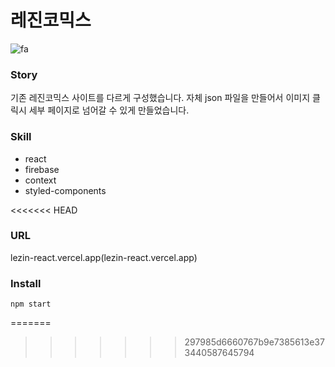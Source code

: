 # 레진코믹스
![fa](https://user-images.githubusercontent.com/91578173/174974462-8a286bb2-2638-4809-bdb8-9f6f333e741b.png)


### Story
기존 레진코믹스 사이트를 다르게 구성했습니다. 자체 json 파일을 만들어서 이미지 클릭시 세부 페이지로 넘어갈 수 있게 만들었습니다. 

### Skill
- react
- firebase
- context
- styled-components

<<<<<<< HEAD
### URL
lezin-react.vercel.app(lezin-react.vercel.app)

### Install
    npm start

=======
>>>>>>> 297985d6660767b9e7385613e373440587645794
